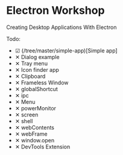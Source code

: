 # Electron Workshop

Creating Desktop Applications With Electron

Todo:

* ☑ (/tree/master/simple-app)[Simple app]
* ✕ Dialog example
* ✕ Tray menu
* ✕ Icon finder app
* ✕ Clipboard
* ✕ Frameless Window
* ✕ globalShortcut
* ✕ ipc
* ✕ Menu
* ✕ powerMonitor
* ✕ screen
* ✕ shell
* ✕ webContents
* ✕ webFrame
* ✕ window.open
* ✕ DevTools Extension

